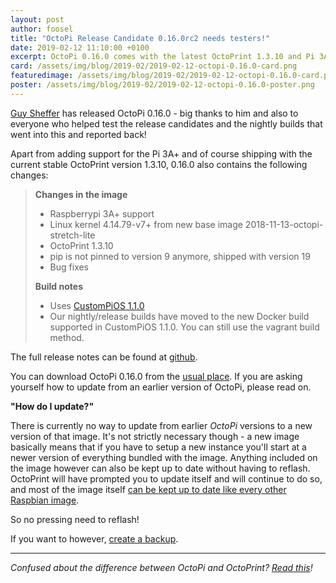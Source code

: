 ```yaml
---
layout: post
author: foosel
title: "OctoPi Release Candidate 0.16.0rc2 needs testers!"
date: 2019-02-12 11:10:00 +0100
excerpt: OctoPi 0.16.0 comes with the latest OctoPrint 1.3.10 and Pi 3A+ support, among other things.
card: /assets/img/blog/2019-02/2019-02-12-octopi-0.16.0-card.png
featuredimage: /assets/img/blog/2019-02/2019-02-12-octopi-0.16.0-card.png
poster: /assets/img/blog/2019-02/2019-02-12-octopi-0.16.0-poster.png
---
```


[Guy Sheffer](https://github.com/guysoft) has released
OctoPi 0.16.0 - big thanks to him and also to everyone who helped test the
release candidates and the nightly builds that went into this and reported back!

Apart from adding support for the Pi 3A+ and of course shipping with the current stable OctoPrint version
1.3.10, 0.16.0 also contains the following changes:

> **Changes in the image**
> 
> * Raspberrypi 3A+ support
> * Linux kernel 4.14.79-v7+ from new base image 2018-11-13-octopi-stretch-lite
> * OctoPrint 1.3.10
> * pip is not pinned to version 9 anymore, shipped with version 19
> * Bug fixes
> 
> **Build notes**
> 
> * Uses [CustomPiOS 1.1.0](https://github.com/guysoft/CustomPiOS/releases/tag/1.1.0)
> * Our nightly/release builds have moved to the new Docker build supported in CustomPiOS 1.1.0. You can still use the vagrant build method.

The full release notes can be found at
[github](https://github.com/guysoft/OctoPi/releases/tag/0.16.0).

You can download OctoPi 0.16.0 from the [usual place](http://octoprint.org/download/). If you are asking yourself how to update from
an earlier version of OctoPi, please read on.

**"How do I update?"**

There is currently no way to update from earlier *OctoPi* versions to a new version of that image. It's not strictly necessary though -
a new image basically means that if you have to setup a new instance you'll start at a newer version of everything
bundled with the image. Anything included on the image however can also be kept up to date without having to
reflash. OctoPrint will have prompted you to update itself and will continue to do so, and most of the image itself
[can be kept up to date like every other Raspbian image](https://www.raspberrypi.org/documentation/raspbian/updating.md).

So no pressing need to reflash!

If you want to however, [create a backup](https://community.octoprint.org/t/how-do-i-backup-my-octoprint-settings-on-octopi/1489).

---

*Confused about the difference between OctoPi and OctoPrint? [Read this](https://community.octoprint.org/t/what-is-the-difference-between-octoprint-and-octopi-are-they-the-same-thing/185)!*
 